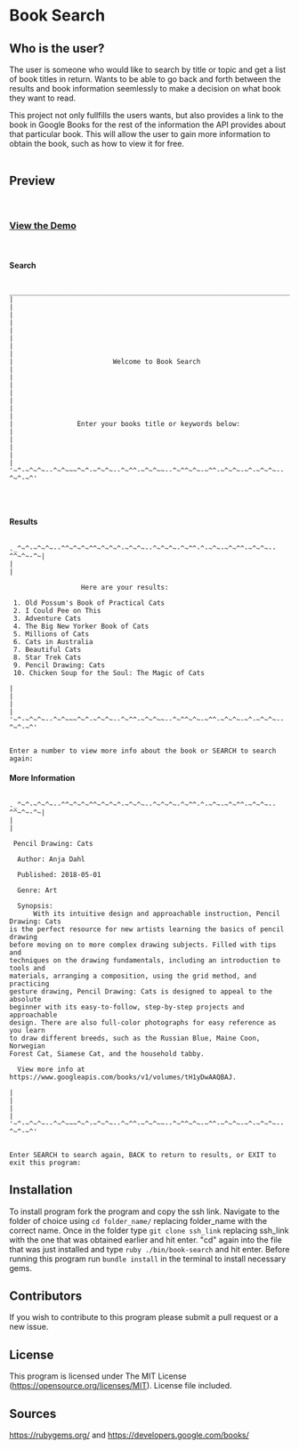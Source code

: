 

# Book Search

## Who is the user?
The user is someone who would like to search by title or topic and get a list of book titles in return. Wants to be able to go back and forth between the results and book information seemlessly to make a decision on what book they want to read.

This project not only fullfills the users wants, but also provides a link to the book in Google Books for the rest of the information the API provides about that particular book. This will allow the user to gain more information to obtain the book, such as how to view it for free.<br><br>

## **Preview** 
<br>

### [View the Demo](https://youtu.be/dP7B7OLcWGk)
<br>

#### Search

```

___________________________________________________________________________
|                                                                          |
|                                                                          |
|                                                                          |
|                                                                          |
|                         Welcome to Book Search                           |
|                                                                          |
|                                                                          |
|                                                                          |
|                Enter your books title or keywords below:                 |
|                                                                          |
|                                                                          |
'~^-~^~^~--^~^~~~^~^-~^~^~--^~^^-~^~^~~--^~^^~^~-~^^-~^~^~-~^-~^~^~--^~^-~^'




```


#### Results

```

._^~^-~^~^~--^^~^~^~^^~^~^~^-~^~^~--^~^~^~-^~^^-^-~^~-~^~^^-~^~^~--^^~^~-^~|
|                                                                          |

                  Here are your results:

 1. Old Possum's Book of Practical Cats
 2. I Could Pee on This
 3. Adventure Cats
 4. The Big New Yorker Book of Cats
 5. Millions of Cats
 6. Cats in Australia
 7. Beautiful Cats
 8. Star Trek Cats
 9. Pencil Drawing: Cats
 10. Chicken Soup for the Soul: The Magic of Cats

|                                                                          |
|                                                                          |
'~^-~^~^~--^~^~~~^~^-~^~^~--^~^^-~^~^~~--^~^^~^~-~^^-~^~^~-~^-~^~^~--^~^-~^'


Enter a number to view more info about the book or SEARCH to search again:

```


#### More Information

```

._^~^-~^~^~--^^~^~^~^^~^~^~^-~^~^~--^~^~^~-^~^^-^-~^~-~^~^^-~^~^~--^^~^~-^~|
|                                                                          |

 Pencil Drawing: Cats

  Author: Anja Dahl

  Published: 2018-05-01

  Genre: Art

  Synopsis: 
      With its intuitive design and approachable instruction, Pencil Drawing: Cats
is the perfect resource for new artists learning the basics of pencil drawing
before moving on to more complex drawing subjects. Filled with tips and
techniques on the drawing fundamentals, including an introduction to tools and
materials, arranging a composition, using the grid method, and practicing
gesture drawing, Pencil Drawing: Cats is designed to appeal to the absolute
beginner with its easy-to-follow, step-by-step projects and approachable
design. There are also full-color photographs for easy reference as you learn
to draw different breeds, such as the Russian Blue, Maine Coon, Norwegian
Forest Cat, Siamese Cat, and the household tabby.

  View more info at https://www.googleapis.com/books/v1/volumes/tH1yDwAAQBAJ.

|                                                                          |
|                                                                          |
'~^-~^~^~--^~^~~~^~^-~^~^~--^~^^-~^~^~~--^~^^~^~-~^^-~^~^~-~^-~^~^~--^~^-~^'


Enter SEARCH to search again, BACK to return to results, or EXIT to exit this program:

```

## Installation

To install program fork the program and copy the ssh link. Navigate to the folder of choice using  ```cd folder_name/``` replacing folder_name with the correct name. Once in the folder type ```git clone ssh_link``` replacing ssh_link with the one that was obtained earlier and hit enter. "cd" again into the file that was just installed and type ```ruby ./bin/book-search``` and hit enter. Before running this program run ```bundle install``` in the terminal to install necessary gems. 

## Contributors 

If you wish to contribute to this program please submit a pull request or a new issue.

## License

This program is licensed under The MIT License (https://opensource.org/licenses/MIT). License file included.

## Sources

https://rubygems.org/  and https://developers.google.com/books/
